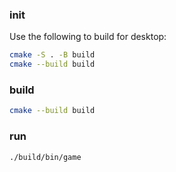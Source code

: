 ### init

Use the following to build for desktop:

``` bash
cmake -S . -B build
cmake --build build
```

### build
``` bash
cmake --build build
```

### run
``` bash
./build/bin/game
```


